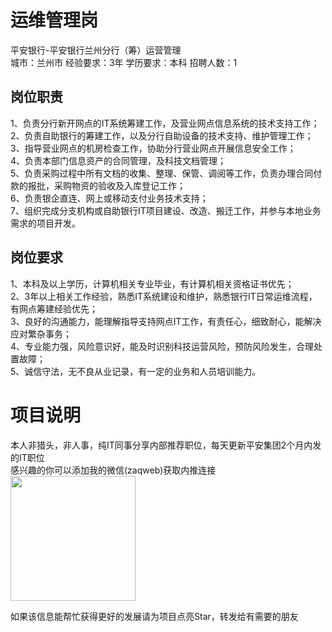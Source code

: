 # 运维管理岗
平安银行-平安银行兰州分行（筹）运营管理  
城市：兰州市 经验要求：3年 学历要求：本科  招聘人数：1

## 岗位职责
1、负责分行新开网点的IT系统筹建工作，及营业网点信息系统的技术支持工作；                                                                       
2、负责自助银行的筹建工作，以及分行自助设备的技术支持、维护管理工作；                                                                       
3、指导营业网点的机房检查工作，协助分行营业网点开展信息安全工作；                                                                                       
4、负责本部门信息资产的合同管理，及科技文档管理；   
5、负责采购过程中所有文档的收集、整理、保管、调阅等工作，负责办理合同付款的报批，采购物资的验收及入库登记工作；       
6、负责银企直连、网上或移动支付业务技术支持；   
7、组织完成分支机构或自助银行IT项目建设、改造、搬迁工作，并参与本地业务需求的项目开发。

## 岗位要求
1、本科及以上学历，计算机相关专业毕业，有计算机相关资格证书优先；   
2、3年以上相关工作经验，熟悉IT系统建设和维护，熟悉银行IT日常运维流程，有网点筹建经验优先；   
3、良好的沟通能力，能理解指导支持网点IT工作，有责任心，细致耐心，能解决应对繁杂事务；   
4、专业能力强，风险意识好，能及时识别科技运营风险，预防风险发生，合理处置故障；                         
5、诚信守法，无不良从业记录，有一定的业务和人员培训能力。

# 项目说明

本人非猎头，非人事，纯IT同事分享内部推荐职位，每天更新平安集团2个月内发的IT职位  
感兴趣的你可以添加我的微信(zaqweb)获取内推连接  
<img src="https://github.com/zaqweb/PA-IT-JOBS/blob/master/WechatICode.jpeg"  height="200" width="200">

如果该信息能帮忙获得更好的发展请为项目点亮Star，转发给有需要的朋友





